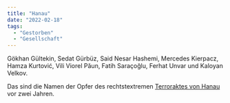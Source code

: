 ```yaml
---
title: "Hanau"
date: "2022-02-18"
tags:
  - "Gestorben"
  - "Gesellschaft"
---
```



Gökhan Gültekin, Sedat Gürbüz, Said Nesar Hashemi, Mercedes Kierpacz, Hamza Kurtović, Vili Viorel Păun, Fatih Saraçoğlu, Ferhat Unvar und Kaloyan Velkov.

Das sind die Namen der Opfer des rechtstextremen [Terroraktes von Hanau](https://de.wikipedia.org/wiki/Anschlag_in_Hanau_2020) vor zwei Jahren.

